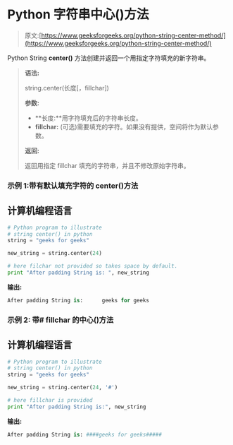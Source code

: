 # Python 字符串中心()方法

> 原文:[https://www.geeksforgeeks.org/python-string-center-method/](https://www.geeksforgeeks.org/python-string-center-method/)

Python String **center()** 方法创建并返回一个用指定字符填充的新字符串。

> **语法:**
> 
> string.center(长度[，fillchar])
> 
> **参数:**
> 
> *   **长度:**用字符填充后的字符串长度。
> *   **fillchar:** (可选)需要填充的字符。如果没有提供，空间将作为默认参数。
> 
> **返回:**
> 
> 返回用指定 fillchar 填充的字符串，并且不修改原始字符串。

### 示例 1:带有默认填充字符的 center()方法

## 计算机编程语言

```py
# Python program to illustrate
# string center() in python
string = "geeks for geeks"

new_string = string.center(24)

# here filchar not provided so takes space by default.
print "After padding String is: ", new_string
```

**输出:**

```py
After padding String is:      geeks for geeks
```

### **示例 2:** 带# fillchar 的中心()方法

## 计算机编程语言

```py
# Python program to illustrate
# string center() in python
string = "geeks for geeks"

new_string = string.center(24, '#')

# here fillchar is provided
print "After padding String is:", new_string
```

**输出:**

```py
After padding String is: ####geeks for geeks#####
```